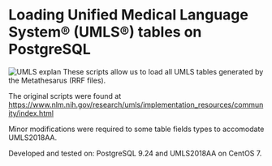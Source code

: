 # Loading Unified Medical Language System® (UMLS®) tables on PostgreSQL
![UMLS explan](https://images.slideplayer.com/18/6112070/slides/slide_2.jpg)
These scripts allow us to load all UMLS tables generated by the Metathesarus (RRF files).

The original scripts were found at https://www.nlm.nih.gov/research/umls/implementation_resources/community/index.html

Minor modifications were required to some table fields types to accomodate UMLS2018AA.

Developed and tested on: PostgreSQL 9.24 and UMLS2018AA on CentOS 7.
